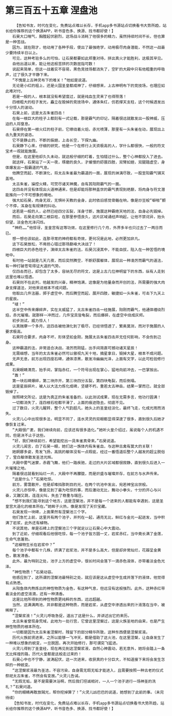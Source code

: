 # 第三百五十五章 涅盘池
        【告知书友，时代在变化，免费站点难以长存，手机app多书源站点切换看书大势所趋，站长给你推荐的这个换源APP，听书音色多、换源、找书都好使！】
       石昊大口喘气，胸膛起伏剧烈，这场战斗消耗了他很多的精力，虽然持续时间不长，但也算是一种苦战。
       因为，就在刚才，他动用了各种手段，使出了最强绝学，动用极尽肉身潜能，不然这一战最少要持续半日以上。
       可见，这种考验多么的可怕，让石昊都要如此郑重对待，拼出真火才能胜利，这极其罕见。
       自他出道以来，能让他这般苦拼的次数屈指可数！
       说起来简单，但这一战着实不容易，黑色竞技场都消失了，空旷的大殿中只有他粗重的呼吸声，过了很久才平静下来。
       “不愧是上古神灵布下的难关！”他如是说道。
       无论是小红的祖上，还是火国圣皇都成神了，仔细想来，上古神明布下的竞技场，也理应如此难对付。
       若是一般的人，根本就没有希望度过，就是纯血生灵来了也得殒落！
       四根粗大的柱子发光，矗立在毁掉的竞技场中，通体朱红，仿若撑天支柱，这个时候透发出十分惊人的波动。
       石昊上前，这是太古朱雀四击！
       在每一根巨大的柱子上都刻有一式记载，那是霸气的印记，隔着很远就散发出一股神威，压迫的人将窒息。
       石昊停在第一根火红的柱子前，它缭绕着火焰，赤光喷薄，那里有一头朱雀在动，展现出上击九重天的姿态。
       它不是静止的，不断的振翅，上击长空，下探九幽。
       石昊静下心来，仔细的研究，他是一个在修行上天资极高的人，学什么都很快，一般的符文宝术一观就能施展。
       但是，在这里他却久久未动，就这般仔细的盯着，生怕错过什么，整个心神都投入了进去。
       就这样，石昊站了一天一夜，琢磨的良久，才缓慢的舒展四肢，双臂如翅，双腿踏虚空，身体爆发出一股霸道的气息。
       他腾空而起，不断演化，将太古朱雀最为霸道的一面，展现的淋漓尽致，一股至阳霸气铺天盖地。
       太古朱雀，操控火精，可焚尽诸天神魔，自有其阳刚霸气的一面。
       这四击并没有体现出火道神通来，但是却能将那种盖世的霸气表现到绝巅，将肉身与符文潜能推向一个不可想象的境地。
       强大如石昊，肉身无双，无惧补天教的金身，此时依旧感觉骨骼在响，像是炒豆般“噼啪”颤个不停，浑身在有规律的抖动。
       这若是一般的人，必然已经四分五裂，浑身寸断，施展这种霸绝天地的法，自身必先毁掉。
       而后，石昊走向第二根巨柱，在那里参悟良久，这片区域诵经声响起，让他不禁诧异，抬头仰望，淡金色光泽闪烁。
       “神府……”他惊讶，圣皇宫有这等功效，在这里修行几个月，外界多半也只过去了一两日而已。
       想一想也该如此，连那寻常的神府都有奇效，更何况是此地，必然更加非凡。
       这下石昊放松，不用担心错过那场巅峰大决战了！
       四根巨大的赤色柱子，演绎太古朱雀的法，石昊沉浸其中，不能自拔，陷入在一种苦悟的境地中。
       有时他一站就是几天几夜，而后突然腾空，不断舒展躯体，展现出一种凌厉而霸气的道法，有一种打破苍穹得证大道的气势。
       仅四击而已，却包含了太多，容纳无尽的符文，这是上古几位神明留下的东西，纵有人走到这里也难以悟透。
       石昊则不在此列，他越发的兴奋，精神饱满，这像是为他量身而开创的法，所需要的强大肉身支撑道法，对他来说根本不成问题。
       他取出几件法器，掷于虚空中，而后腾空而起，展开四肢，敏捷如一头朱雀，可击下九天上的星辰。
       “啵！”
       这半空中传来爆碎声，实在太威猛了，太古朱雀四击一经施展，阳刚而霸气，他通体缠绕烈焰，赤光璀璨。就那样一冲而过，几件宝具皆龟裂，而后爆碎，在虚空中烧成灰烬。
       初步测试，威力惊人！
       认真揣摩一个多月，这四击被他演化到了极尽，已经领悟透了，繁奥莫测，而对于施展的人要求极高。
       石昊符合要求，肉身不坏，形体坚如金刚，施展太古朱雀四击并无任何影响，不会伤到己身。
       这种霸道的法，非常适合决战，凌厉而刚猛，出手间简直可撼动诸天星辰！
       无需细想，当年的太古朱雀必然可以傲视九天十地，摘星拿日，毁掉大星，根本不成问题。
       无声无息，前方出现四座石碑，通体漆黑，散发冷幽幽光泽，上面有文字，以此可检验修行成果。
       石昊眼睛清亮，抬手间，掌指赤红，一个符号出现在掌心，猛地向前冲去，一巴掌按出。
       “轰！”
       第一块石碑爆碎，第二块炸开，第三块四分五裂，第四块龟裂，而后倒塌。
       这是星辰碎片，被人以大法力炼化成碑，坚硬不朽，重若太古神岳，结果一掌而已，就全部毁掉了。
       按照碑文所记，这是为真正的朱雀准备的，以此测试成果，现在无需多言，他功行圆满！
       一切都消失了，连四根石柱都平滑了，上面的痕迹隐去，彻底不见。
       过了数日，火灵儿醒转，整个人气韵超凡，她头上的圣皇经淡化，最终飞走，化成光雨而消失。
       火灵儿心中出现很多法，明显不同了，连水灵灵的双眼都显得深邃了很多，直到很久后她才像恢复过来。
       “大殿很广袤，我们继续向前，应该还有很多造化。”她听火皇介绍过，虽说每个人的机遇不同，但是决不止于这些。
       “好，我们继续前行，希望能挖出一具朱雀真骨来。”石昊说道。
       火灵儿闻言，白了石昊一眼，她们这一族体内有朱雀血，与这种古禽有莫大的关联！
       她婀娜多姿，秀发飞扬，高挑的躯体没有一点瑕疵，经过一番悟道后整个人越发的超尘脱俗了，莹白躯体散发圣洁光辉。
       大殿中雾气迷蒙，赤霞飞舞，他们一路疾驰，走过的大片区域都很寂静，直到很久后进入一片璀璨之地。
       隔着很远就看到灿烂一片，大殿中不再朦胧，而是炽盛与璀璨并存，在前方与水声传来。
       “这是什么？”石昊吃惊。
       前方，雾霭散开，但是却难挡那刺目的光，在两个坑池中发出，宛若神宝出世般。
       火灵儿亦惊呼，像是见到了最为吃惊的事，而后激动无比，舞动小拳头，十分的开心与兴奋，又蹦又跳，连连尖叫，失去了稳重与端庄。
       “想不到我们能寻到这个地方，这是涅槃池，并不是每一个进来的人都能有幸遇到，这是圣皇宫大造化的根本所在。”她眸子火热，像是发现了天价宝藏。
       石昊发现一块碑，上面果然有涅槃池三个字。
       他们急忙上前，这里共有两个池子，并列在一起，通亮无比，鲜红与金光一起迸发，当中积满了岩浆，此外还有植物。
       不说其他，单是石碑上的涅槃池三个字就足以让石昊心中大震动。
       到了近前，仔细观看后他很吃惊，每一个池子皆方圆一丈，岩浆赤红，当中竟长满了金莲，生命气息蓬勃。
       “这植物生长在岩浆中？”
       每个池子中都有十几株，挤满了岩浆池，并不是多么高大，但是却非常灿烂，花瓣呈金黄色，散发清香。
       此外，最为特别之处，池子上方的虚空中，很长时间会落下一滴赤色液体，亦带着淡金色光泽。
       “神性物质！”石昊动容。
       他感应到了，这所谓的涅槃池最特别之处，就应该是这从虚空中生成并落下的液体，他觉得有点熟悉。
       从阳鱼体内熬炼出的神性物质为金色，有这种气息，但远没有这般强烈。此外，这种赤红带着淡金的虚空液滴，还有一种清香。
       这是比他所得到的神性物质更纯粹的东西，远远超越。
       当然，这满满两池，并非都是这种物质，而是岩浆，从虚空中渗透出来的汁液落在当中，被稀释了。
       “涅槃浆液！”火灵儿呼吸急促，道出了这是什么，并讲述出它的来历。
       太古朱雀曾现身荒域，此地为一处行宫，它曾这里涅槃过，这是火族圣地的由来，也是产生神性物质的根本所在。
       一切都是因为太古朱雀涅槃时，残留下的部分精华所致，这种东西便是涅槃浆液。
       历代火族前贤进来，之所以能够一飞冲天，都是借助了这火池，在这里涅槃，让自身发生了一种难以想象的蜕变，一旦脱困，再次开始修行，那可谓突飞猛进。
       火灵儿得到了圣皇经，现在再见到这涅槃浆液，自然心神震动，若无意外，她将会踏上一条无比辉煌的路，历代火皇都是这般走过来的！
       石昊心中也不宁静，波涛起伏，这一次进来，收获真的十分巨大，不知道接下来将会发生怎样的一种蜕变。
       “这涅槃浆液最为圣洁，不容污染，自身需无瑕无垢才能进入，且需要按照一种古老的仪式祭祀太古朱雀，不然会有变故。”火灵儿告诫。
       “无瑕无垢，是不是需要沐浴啊，然后我们坦诚相对，一人一个池子进行一场神圣的洗礼？”石昊问道。
       “你的眼睛再敢放贼光，帮你挖掉算了！”火灵儿凶巴巴的说道，她想到了此前的事。（未完待续）
       【告知书友，时代在变化，免费站点难以长存，手机app多书源站点切换看书大势所趋，站长给你推荐的这个换源APP，听书音色多、换源、找书都好使！】
